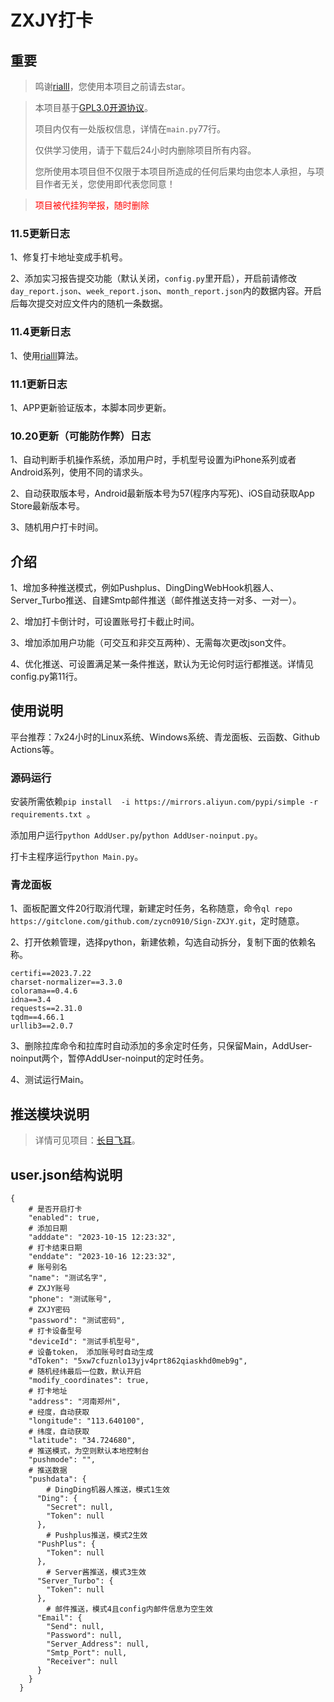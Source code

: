 # ZXJY打卡

## 重要

>鸣谢[rialll](https://github.com/rialll/fuckZXJY)，您使用本项目之前请去star。

>本项目基于[GPL3.0开源协议](/GNU%20General%20Public%20License%20v3.0.html)。
> 
> 项目内仅有一处版权信息，详情在`main.py`77行。
> 
> 仅供学习使用，请于下载后24小时内删除项目所有内容。
> 
> 您所使用本项目但不仅限于本项目所造成的任何后果均由您本人承担，与项目作者无关，您使用即代表您同意！


><font color="red">项目被代挂狗举报，随时删除</font>

### 11.5更新日志
1、修复打卡地址变成手机号。

2、添加实习报告提交功能（默认关闭，`config.py`里开启），开启前请修改`day_report.json`、`week_report.json`、`month_report.json`内的数据内容。开启后每次提交对应文件内的随机一条数据。

### 11.4更新日志
1、使用[rialll](https://github.com/fuckZXJY)算法。

### 11.1更新日志
1、APP更新验证版本，本脚本同步更新。

### 10.20更新（可能防作弊）日志
1、自动判断手机操作系统，添加用户时，手机型号设置为iPhone系列或者Android系列，使用不同的请求头。

2、自动获取版本号，Android最新版本号为57(程序内写死)、iOS自动获取App Store最新版本号。

3、随机用户打卡时间。

## 介绍
1、增加多种推送模式，例如Pushplus、DingDingWebHook机器人、Server_Turbo推送、自建Smtp邮件推送（邮件推送支持一对多、一对一）。

2、增加打卡倒计时，可设置账号打卡截止时间。

3、增加添加用户功能（可交互和非交互两种）、无需每次更改json文件。

4、优化推送、可设置满足某一条件推送，默认为无论何时运行都推送。详情见config.py第11行。


## 使用说明

平台推荐：7x24小时的Linux系统、Windows系统、青龙面板、云函数、Github Actions等。

### 源码运行

安装所需依赖```pip install  -i https://mirrors.aliyun.com/pypi/simple -r requirements.txt ```。

添加用户运行`python AddUser.py`/`python AddUser-noinput.py`。

打卡主程序运行`python Main.py`。

### 青龙面板

1、面板配置文件20行取消代理，新建定时任务，名称随意，命令```ql repo https://gitclone.com/github.com/zycn0910/Sign-ZXJY.git```，定时随意。

2、打开依赖管理，选择python，新建依赖，勾选自动拆分，复制下面的依赖名称。
```
certifi==2023.7.22
charset-normalizer==3.3.0
colorama==0.4.6
idna==3.4
requests==2.31.0
tqdm==4.66.1
urllib3==2.0.7
```

3、删除拉库命令和拉库时自动添加的多余定时任务，只保留Main，AddUser-noinput两个，暂停AddUser-noinput的定时任务。

4、测试运行Main。

## 推送模块说明

>详情可见项目：[长目飞耳](https://github.com/zycn0910/Message-Push)。



## user.json结构说明

```
{
    # 是否开启打卡
    "enabled": true,
    # 添加日期
    "adddate": "2023-10-15 12:23:32",
    # 打卡结束日期
    "enddate": "2023-10-16 12:23:32",
    # 账号别名
    "name": "测试名字",
    # ZXJY账号
    "phone": "测试账号",
    # ZXJY密码
    "password": "测试密码",
    # 打卡设备型号
    "deviceId": "测试手机型号",
    # 设备token， 添加账号时自动生成
    "dToken": "5xw7cfuznlo13yjv4prt862qiaskhd0meb9g",
    # 随机经纬最后一位数，默认开启
    "modify_coordinates": true,
    # 打卡地址
    "address": "河南郑州",
    # 经度，自动获取
    "longitude": "113.640100",
    # 纬度，自动获取
    "latitude": "34.724680",
    # 推送模式，为空则默认本地控制台
    "pushmode": "",
    # 推送数据
    "pushdata": {
        # DingDing机器人推送，模式1生效
      "Ding": {
        "Secret": null,
        "Token": null
      },
        # Pushplus推送，模式2生效
      "PushPlus": {
        "Token": null
      },
        # Server酱推送，模式3生效
      "Server_Turbo": {
        "Token": null
      },
        # 邮件推送，模式4且config内邮件信息为空生效
      "Email": {
        "Send": null,
        "Password": null,
        "Server_Address": null,
        "Smtp_Port": null,
        "Receiver": null
      }
    }
  }
```
